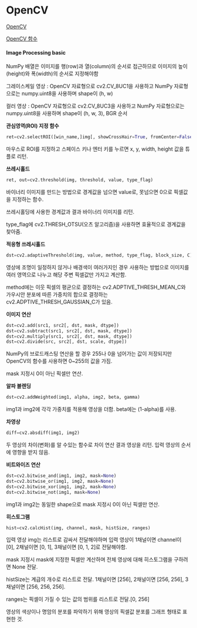 # OpenCV

[OpenCV ](https://opencv.org)

[OpenCV 함수](https://docs.opencv.org/master)



#### Image Processing basic

NumPy 배열은 이미지를 행(row)과 열(column)의 순서로 접근하므로 이미지의 높이(height)와 폭(width)의 순서로 지정해야함

그레이스케일 영상 : OpenCV 자료형으로 cv2.CV_8UC1을 사용하고 NumPy 자료형으로는 numpy.uint8을 사용하며 shape이 (h, w)

컬러 영상 : OpenCV 자료형으로 cv2.CV_8UC3을 사용하고 NumPy 자료형으로는 numpy.uint8을 사용하며 shape이 (h, w, 3), BGR 순서





**관심영역(ROI) 지정 함수**

```python
ret=cv2.selectROI([win_name,]img[, showCrossHair=True, fromCenter=False])
```

마우스로 ROI를 지정하고 스페이스 키나 엔터 키를 누르면 x, y, width, height 값을 튜플로 리턴.



**쓰레시홀드**

```python
ret, out=cv2.threshold(img, threshold, value, type_flag)
```

바이너리 이미지를 만드는 방법으로 경계값을 넘으면 value로, 못넘으면 0으로 픽셀값을 지정하는 함수.

 쓰레시홀딩에 사용한 경계값과 결과 바이너리 이미지를 리턴.

type_flag에 cv2.THRESH_OTSU(오츠 알고리즘)을 사용하면 효율적으로 경계값을 찾아줌.



**적응형 쓰레시홀드**

```python
dst=cv2.adaptiveThreshold(img, value, method, type_flag, block_size, C)
```

영상에 조명이 일정하지 않거나 배경색이 여러가지인 경우 사용하는 방법으로 이미지를 여러 영역으로 나누고 해당 주변 픽셀값만 가지고 계산함.

method에는 이웃 픽셀의 평균으로 결정하는 cv2.ADPTIVE_THRESH_MEAN_C와 가우시안 분포에 따른 가중치의 합으로 결정하는 cv2.ADPTIVE_THRESH_GAUSSIAN_C가 있음.



**이미지 연산**

```python
dst=cv2.add(src1, src2[, dst, mask, dtype])
dst=cv2.subtract(src1, src2[, dst, mask, dtype])
dst=cv2.multiply(src1, src2[, dst, mask, dtype])
dst=cv2.divide(src, src2[, dst, scale, dtype])
```

NumPy의 브로드캐스팅 연산을 할 경우 255나 0을 넘어가는 값이 저장되지만 OpenCV의 함수를 사용하면 0~255의 값을 가짐.

mask 지정시 0이 아닌 픽셀만 연산.



**알파 블렌딩**

```python
dst=cv2.addWeighted(img1, alpha, img2, beta, gamma)
```

img1과 img2에 각각 가중치를 적용해 영상을 더함. beta에는 (1-alpha)를 사용.



**차영상**

```python
diff=cv2.absdiff(img1, img2)
```

두 영상의 차이(변화)를 알 수있는 함수로 차이 연산 결과 영상을 리턴. 입력 영상의 순서에 영향을 받지 않음.



**비트와이즈 연산**

```python
dst=cv2.bitwise_and(img1, img2, mask=None)
dst=cv2.bitwise_or(img1, img2, mask=None)
dst=cv2.bitwise_xor(img1, img2, mask=None)
dst=cv2.bitwise_not(img1, mask=None)
```

img1과 img2는 동일한 shape으로 mask 지정시 0이 아닌 픽셀만 연산.



**히스토그램**

```python
hist=cv2.calcHist(img, channel, mask, histSize, ranges)
```

입력 영상 img는 리스트로 감싸서 전달해야하며 입력 영상이 1채널이면 channel이 [0], 2채널이면 [0, 1], 3채널이면 [0, 1, 2]로 전달해야함.

mask 지정시 mask에 지정한 픽셀만 계산하며 전체 영상에 대해 히스토그램을 구하려면 None 전달.

histSize는 계급의 개수로 리스트로 전달. 1채널이면 [256], 2채널이면 [256, 256], 3채널이면 [256, 256, 256].

ranges는 픽셀이 가질 수 있는 값의 범위를 리스트로 전달.[0, 256]

영상의 색상이나 명암의 분포를 파악하기 위해 영상의 픽셀값 분포를 그래프 형태로 표현한 것.

